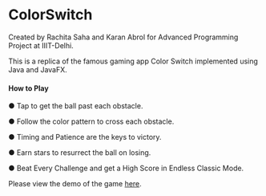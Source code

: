 # ColorSwitch
Created by Rachita Saha and Karan Abrol for Advanced Programming Project at IIIT-Delhi.

This is a replica of the famous gaming app Color Switch implemented using Java and JavaFX.

#### How to Play

● Tap to get the ball past each obstacle.

● Follow the color pattern to cross each obstacle.

● Timing and Patience are the keys to victory.

● Earn stars to resurrect the ball on losing.

● Beat Every Challenge and get a High Score in Endless Classic Mode.

Please view the demo of the game [here](https://drive.google.com/file/d/1V4ri4my3BV4tZWtIKNfrXkb70yu1u_AV/view?usp=sharing).


